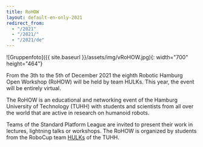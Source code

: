 ```yaml
---
title: RoHOW
layout: default-en-only-2021
redirect_from:
  - "/2021"
  - "/2021/"
  - "/2021/de"
---
```


![Gruppenfoto]({{ site.baseurl }}/assets/img/vRoHOW.jpg){: width="700" height="464"}

From the 3th to the 5th of December 2021 the eighth Robotic Hamburg Open Workshop (RoHOW)
will be held by team HULKs. This year, the event will be entirely virtual.

The RoHOW is an educational and networking event of the Hamburg University of
Technology (TUHH) with students and scientists from all over the world that are
active in research on humanoid robots.

Teams of the Standard Platform League are invited to present their work in
lectures, lightning talks or workshops. The RoHOW is organized by students from
the RoboCup team <a href="https://www.hulks.de/">HULKs</a> of the TUHH.

